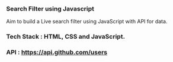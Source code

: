 ### Search Filter using Javascript

Aim to build a Live search filter using JavaScript with API for data.

### Tech Stack : HTML, CSS and JavaScript.


### API : https://api.github.com/users
